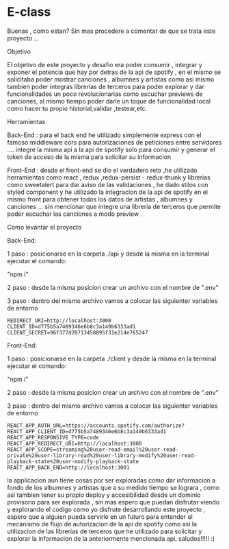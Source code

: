 # E-class

Buenas , como estan? Sin mas procedere a comentar de que se trata este proyecto ... 


Objetivo

El objetivo de este proyecto y desafio era poder consumir , integrar y exponer el potencia que hay por detras de la api de spotify ,
en el mismo se solicitaba poder mostrar canciones , albumnes y artistas como asi mismo tambien poder integras librerias de terceros para poder explorar y dar funcionalidades
un poco revolucionarias como escuchar previews de canciones, al mismo tiempo poder darle un toque de funcionalidad local como hacer tu propio historial,validar ,testear,etc.

Herramientas

Back-End : para el back end he utilizado simplemente express con el famoso middleware cors para autorizaciones de peticiones entre servidores .... 
integre la misma api a la api de spotify solo para consumir y generar el token de acceso de la misma para solicitar su informacion

Front-End : desde el front-end se dio el verdadero reto ,he utilizado herramientas como react , redux ,redux-persist - redux-thunk y  librerias como sweetalert
para dar aviso de las validaciones , he dado stilos con styled component y he utilizado la integracion de la api de spotify en el mismo front para obtener
todos los datos de artistas , albumnes y canciones ... sin mencionar que integre una libreria de terceros que permite poder escuchar las canciones a modo preview .


Como levantar el proyecto

Back-End:

1 paso : posicionarse en la carpeta ./api y desde la misma en la terminal ejecutar el comando:

"npm i"

2 paso : desde la misma posicion crear un archivo con el nombre de ".env"

3 paso : dentro del mismo archivo vamos a colocar las siguienter variables de entorno

```
REDIRECT_URI=http://localhost:3000
CLIENT_ID=d775b5a7489346e6b8c3a149b6333ad1
CLIENT_SECRET=96f377d20713458895f31e214e765247
```

Front-End:

1 paso : posicionarse en la carpeta ./client y desde la misma en la terminal ejecutar el comando:

"npm i"

2 paso : desde la misma posicion crear un archivo con el nombre de ".env"

3 paso : dentro del mismo archivo vamos a colocar las siguienter variables de entorno

```
REACT_APP_AUTH_URL=https://accounts.spotify.com/authorize?
REACT_APP_CLIENT_ID=d775b5a7489346e6b8c3a149b6333ad1
REACT_APP_RESPONSIVE_TYPE=code
REACT_APP_REDIRECT_URI=http://localhost:3000
REACT_APP_SCOPE=streaming%20user-read-email%20user-read-private%20user-library-read%20user-library-modify%20user-read-playback-state%20user-modify-playback-state
REACT_APP_BACK_END=http://localhost:3001
```



la applicacion aun tiene cosas por ser exploradas como dar informacion a fondo de los albumnes y artistas que a su medido tiempo se lograra , como asi tambien tener su propio
deploy y accesibilidad desde un dominio provisorio para ser explorada , sin mas espero que puedan disfrutar viendo y explorando el codigo como yo disfrute
desarrollando este proyecto , espero que a alguien pueda servirle en un futuro para entender el mecanismo de flujo de autorizacion de la api de spotify como 
asi la utilizacion de las librerias de terceros que he utilizado para solicitar y explorar la informacion de la anteriormente mencionada api, saludos!!!!! :)

